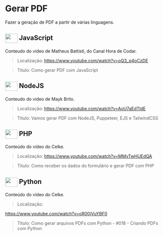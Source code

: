 # Gerar PDF

Fazer a geração de PDF a partir de várias linguagens. 

##  <img  align="center"  width="40" height="30" src="https://cdn.jsdelivr.net/gh/devicons/devicon/icons/javascript/javascript-original.svg" />  JavaScript 
          
          

Conteudo do video de Matheus Battisti, do Canal Hora de Codar.

> Localização: https://www.youtube.com/watch?v=oQ3_p4oCzDE

> Titulo: 
Como gerar PDF com JavaScript


##  <img align="center"  width="40" height="30" src="https://cdn.jsdelivr.net/gh/devicons/devicon/icons/nodejs/nodejs-original.svg" /> NodeJS     

Conteudo do video de Mayk Brito. 

> Localização: https://www.youtube.com/watch?v=AoU7aEdTldE

> Titulo: 
Vamos gerar PDF com NodeJS, Puppeteer, EJS e TailwindCSS


## <img  align="center"  width="40" height="30"  src="https://cdn.jsdelivr.net/gh/devicons/devicon/icons/php/php-plain.svg" /> PHP 
          

Conteúdo do vídeo do Celke.

> Localização: https://www.youtube.com/watch?v=MMvTwHUEdQA

> Titulo: Como receber os dados do formulário e gerar PDF com PHP


##  <img  align="center"  width="40" height="30"  src="https://cdn.jsdelivr.net/gh/devicons/devicon/icons/python/python-original-wordmark.svg" /> Python

Conteúdo do vídeo do Celke.

> Localização:

https://www.youtube.com/watch?v=oR00jVuYBF0



> Titulo: Como gerar arquivos PDFs com Python - #018 - Criando PDFs com Python


          



